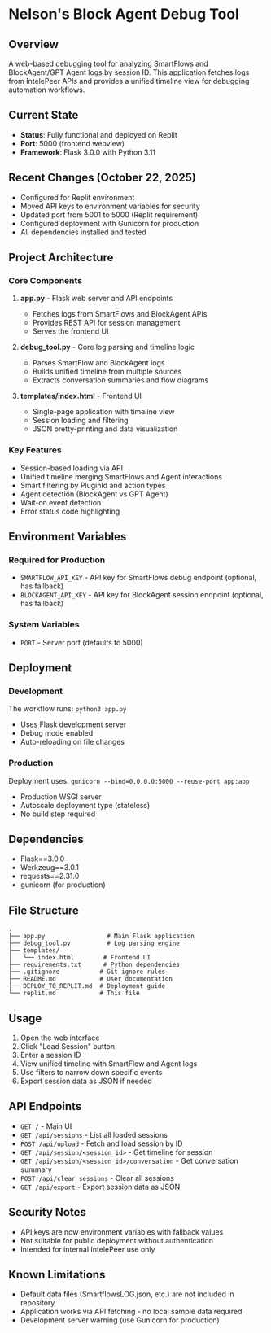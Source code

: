 # Nelson's Block Agent Debug Tool

## Overview
A web-based debugging tool for analyzing SmartFlows and BlockAgent/GPT Agent logs by session ID. This application fetches logs from IntelePeer APIs and provides a unified timeline view for debugging automation workflows.

## Current State
- **Status**: Fully functional and deployed on Replit
- **Port**: 5000 (frontend webview)
- **Framework**: Flask 3.0.0 with Python 3.11

## Recent Changes (October 22, 2025)
- Configured for Replit environment
- Moved API keys to environment variables for security
- Updated port from 5001 to 5000 (Replit requirement)
- Configured deployment with Gunicorn for production
- All dependencies installed and tested

## Project Architecture

### Core Components
1. **app.py** - Flask web server and API endpoints
   - Fetches logs from SmartFlows and BlockAgent APIs
   - Provides REST API for session management
   - Serves the frontend UI

2. **debug_tool.py** - Core log parsing and timeline logic
   - Parses SmartFlow and BlockAgent logs
   - Builds unified timeline from multiple sources
   - Extracts conversation summaries and flow diagrams

3. **templates/index.html** - Frontend UI
   - Single-page application with timeline view
   - Session loading and filtering
   - JSON pretty-printing and data visualization

### Key Features
- Session-based loading via API
- Unified timeline merging SmartFlows and Agent interactions
- Smart filtering by PluginId and action types
- Agent detection (BlockAgent vs GPT Agent)
- Wait-on event detection
- Error status code highlighting

## Environment Variables

### Required for Production
- `SMARTFLOW_API_KEY` - API key for SmartFlows debug endpoint (optional, has fallback)
- `BLOCKAGENT_API_KEY` - API key for BlockAgent session endpoint (optional, has fallback)

### System Variables
- `PORT` - Server port (defaults to 5000)

## Deployment

### Development
The workflow runs: `python3 app.py`
- Uses Flask development server
- Debug mode enabled
- Auto-reloading on file changes

### Production
Deployment uses: `gunicorn --bind=0.0.0.0:5000 --reuse-port app:app`
- Production WSGI server
- Autoscale deployment type (stateless)
- No build step required

## Dependencies
- Flask==3.0.0
- Werkzeug==3.0.1
- requests==2.31.0
- gunicorn (for production)

## File Structure
```
.
├── app.py                 # Main Flask application
├── debug_tool.py          # Log parsing engine
├── templates/
│   └── index.html        # Frontend UI
├── requirements.txt      # Python dependencies
├── .gitignore           # Git ignore rules
├── README.md            # User documentation
├── DEPLOY_TO_REPLIT.md  # Deployment guide
└── replit.md            # This file
```

## Usage
1. Open the web interface
2. Click "Load Session" button
3. Enter a session ID
4. View unified timeline with SmartFlow and Agent logs
5. Use filters to narrow down specific events
6. Export session data as JSON if needed

## API Endpoints
- `GET /` - Main UI
- `GET /api/sessions` - List all loaded sessions
- `POST /api/upload` - Fetch and load session by ID
- `GET /api/session/<session_id>` - Get timeline for session
- `GET /api/session/<session_id>/conversation` - Get conversation summary
- `POST /api/clear_sessions` - Clear all sessions
- `GET /api/export` - Export session data as JSON

## Security Notes
- API keys are now environment variables with fallback values
- Not suitable for public deployment without authentication
- Intended for internal IntelePeer use only

## Known Limitations
- Default data files (SmartflowsLOG.json, etc.) are not included in repository
- Application works via API fetching - no local sample data required
- Development server warning (use Gunicorn for production)
